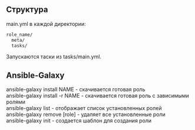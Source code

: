 ## Структура
main.yml в каждой директории:  
```bash
role_name/
  meta/
  tasks/
```
Запускаются таски из tasks/main.yml.  
## Ansible-Galaxy
ansible-galaxy install NAME - скачивается готовая роль  
ansible-galaxy install -r NAME - скачивается готовая роль с зависимыми ролями  
ansible-galaxy list -  отображает список установленных ролей  
ansible-galaxy remove [role] - удаляет все установленные роли   
ansible-galaxy init - создается шаблон для создания роли  
